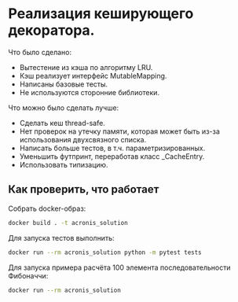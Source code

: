 # Реализация кеширующего декоратора.

Что было сделано:
- Вытестение из кэша по алгоритму LRU.
- Кэш реализует интерфейс MutableMapping.
- Написаны базовые тесты.
- Не используются сторонние библиотеки.

Что можно было сделать лучше:
- Сделать кеш thread-safe.
- Нет проверок на утечку памяти, которая может быть из-за использования двухсвязного списка.
- Написать больше тестов, в т.ч. параметризированных.
- Уменьшить футпринт, переработав класс _CacheEntry.
- Использовать типизацию.

## Как проверить, что работает
Собрать docker-образ:
```bash
docker build . -t acronis_solution
```
Для запуска тестов выполнить:
```bash
docker run --rm acronis_solution python -m pytest tests
```
Для запуска примера расчёта 100 элемента последовательности Фибоначчи:
```bash
docker run --rm acronis_solution
```
